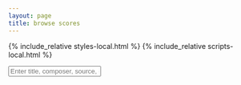 ```yaml
---
layout: page
title: browse scores
---
```


{% include_relative styles-local.html %}
{% include_relative scripts-local.html %}

<input type="text" id="input" onkeyup="UserSearch()" placeholder="Enter title, composer, source, or date"><span id="search-count"></span>

<div id="search-interface"></div>

<div id="list"></div>
